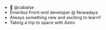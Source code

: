 - 👋 @cabalse
- Emeritus Front-end developer @ Nowadays
- Always something new and exciting to learn!!
- Taking a trip to space with Astro

<!---
cabalse/cabalse is a ✨ special ✨ repository because its `README.md` (this file) appears on your GitHub profile.
You can click the Preview link to take a look at your changes.
--->
